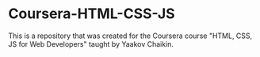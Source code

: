 # Coursera-HTML-CSS-JS
This is a repository that was created for the Coursera course "HTML, CSS, JS for Web Developers" taught by Yaakov Chaikin.
